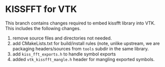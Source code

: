 # KISSFFT for VTK

This branch contains changes required to embed kissfft library into VTK. This
includes the following changes.

1. remove source files and directories not needed.
2. add CMakeLists.txt for build/install rules (note, unlike upstream,
   we are packaging headers/sources from `tools` subdir in the same library.
3. add `kiss_fft_exports.h` to handle symbol exports
4. added `vtk_kissfft_mangle.h` header for mangling exported symbols.
